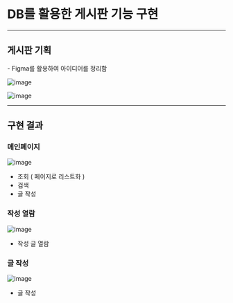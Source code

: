 <h1>DB를 활용한 게시판 기능 구현</h1>
<hr>
<h2>게시판 기획</h2>
- Figma를 활용하여 아이디어를 정리함

![image](https://github.com/OrangeSQZ/DB_notice_board/assets/35069197/53c5c4eb-90bb-4902-af1d-834fa380774e)

![image](https://github.com/OrangeSQZ/DB_notice_board/assets/35069197/40a2b4c5-18ff-4adc-935d-ce999c5bd136)

<hr>
<h2>구현 결과</h2>
<h3>메인페이지</h3>

![image](https://github.com/OrangeSQZ/DB_notice_board/assets/35069197/ff88bd4b-ed6f-4789-943a-c473972a0062)
- 조회 ( 페이지로 리스트화 )
- 검색
- 글 작성

<h3>작성 열람</h3>

![image](https://github.com/OrangeSQZ/DB_notice_board/assets/35069197/ca314792-36fb-4c0f-8a1f-88aea44d4c91)
- 작성 글 열람

<h3>글 작성</h3>

![image](https://github.com/OrangeSQZ/DB_notice_board/assets/35069197/83ae2baa-45fd-4a25-b678-0c9810edc5de)
- 글 작성
